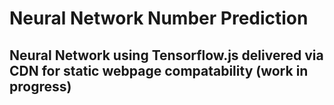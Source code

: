 # Neural Network Number Prediction

## Neural Network using Tensorflow.js delivered via CDN for static webpage compatability (work in progress)
